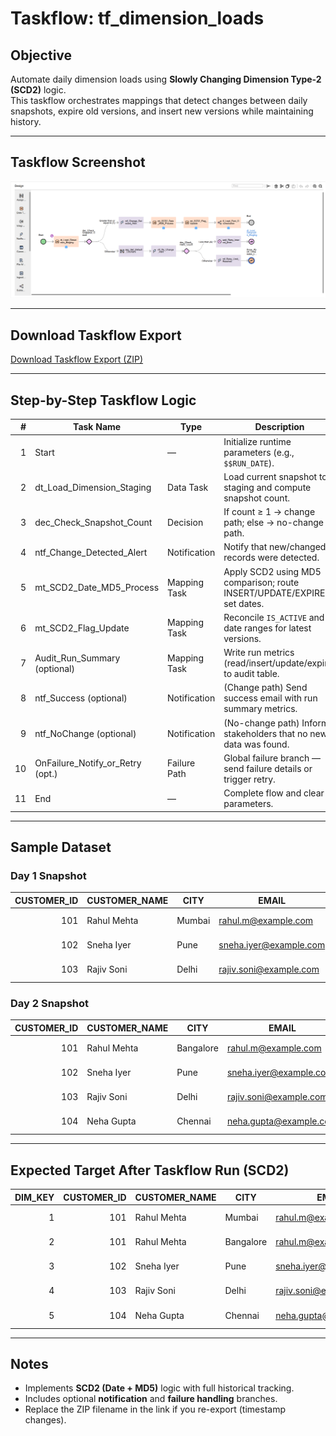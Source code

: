 # Taskflow: tf_dimension_loads

## Objective
Automate daily dimension loads using **Slowly Changing Dimension Type-2 (SCD2)** logic.  
This taskflow orchestrates mappings that detect changes between daily snapshots, expire old versions, and insert new versions while maintaining history.

---

## Taskflow Screenshot
![tf_dimension_loads](../CDI/taskflows/tf_dimension_loads.png)

---

## Download Taskflow Export
[Download Taskflow Export (ZIP)](../jobs_exports/tf_dimension_loads-1760639741312.zip)

---

## Step-by-Step Taskflow Logic

| # | Task Name | Type | Description |
|---:|------------------------------|------------------|-------------|
| 1 | Start | — | Initialize runtime parameters (e.g., `$$RUN_DATE`). |
| 2 | dt_Load_Dimension_Staging | Data Task | Load current snapshot to staging and compute snapshot count. |
| 3 | dec_Check_Snapshot_Count | Decision | If count ≥ 1 → change path; else → no-change path. |
| 4 | ntf_Change_Detected_Alert | Notification | Notify that new/changed records were detected. |
| 5 | mt_SCD2_Date_MD5_Process | Mapping Task | Apply SCD2 using MD5 comparison; route INSERT/UPDATE/EXPIRE; set dates. |
| 6 | mt_SCD2_Flag_Update | Mapping Task | Reconcile `IS_ACTIVE` and date ranges for latest versions. |
| 7 | Audit_Run_Summary (optional) | Mapping Task | Write run metrics (read/insert/update/expire) to audit table. |
| 8 | ntf_Success (optional) | Notification | (Change path) Send success email with run summary metrics. |
| 9 | ntf_NoChange (optional) | Notification | (No-change path) Inform stakeholders that no new data was found. |
|10 | OnFailure_Notify_or_Retry (opt.) | Failure Path | Global failure branch — send failure details or trigger retry. |
|11 | End | — | Complete flow and clear parameters. |

---

## Sample Dataset

### Day 1 Snapshot

| CUSTOMER_ID | CUSTOMER_NAME | CITY   | EMAIL                   | LOAD_DATE |
|------------:|----------------|--------|--------------------------|------------|
| 101 | Rahul Mehta | Mumbai | rahul.m@example.com | 2025-10-15 |
| 102 | Sneha Iyer  | Pune   | sneha.iyer@example.com | 2025-10-15 |
| 103 | Rajiv Soni  | Delhi  | rajiv.soni@example.com | 2025-10-15 |

### Day 2 Snapshot

| CUSTOMER_ID | CUSTOMER_NAME | CITY       | EMAIL                    | LOAD_DATE |
|------------:|----------------|------------|---------------------------|------------|
| 101 | Rahul Mehta | Bangalore | rahul.m@example.com     | 2025-10-16 |
| 102 | Sneha Iyer  | Pune      | sneha.iyer@example.com  | 2025-10-16 |
| 103 | Rajiv Soni  | Delhi     | rajiv.soni@example.com  | 2025-10-16 |
| 104 | Neha Gupta  | Chennai   | neha.gupta@example.com  | 2025-10-16 |

---

## Expected Target After Taskflow Run (SCD2)

| DIM_KEY | CUSTOMER_ID | CUSTOMER_NAME | CITY      | EMAIL                   | START_DATE | END_DATE   | IS_ACTIVE |
|--------:|------------:|---------------|-----------|-------------------------|-------------|-------------|-----------:|
| 1 | 101 | Rahul Mehta | Mumbai    | rahul.m@example.com     | 2025-10-15 | 2025-10-16 | 0 |
| 2 | 101 | Rahul Mehta | Bangalore | rahul.m@example.com     | 2025-10-16 | 9999-12-31 | 1 |
| 3 | 102 | Sneha Iyer  | Pune      | sneha.iyer@example.com  | 2025-10-15 | 9999-12-31 | 1 |
| 4 | 103 | Rajiv Soni  | Delhi     | rajiv.soni@example.com  | 2025-10-15 | 9999-12-31 | 1 |
| 5 | 104 | Neha Gupta  | Chennai   | neha.gupta@example.com  | 2025-10-16 | 9999-12-31 | 1 |

---

## Notes
- Implements **SCD2 (Date + MD5)** logic with full historical tracking.  
- Includes optional **notification** and **failure handling** branches.  
- Replace the ZIP filename in the link if you re-export (timestamp changes).

